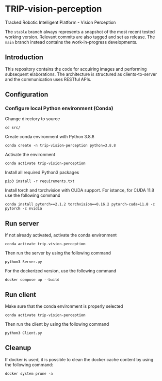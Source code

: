# TRIP-vision-perception
Tracked Robotic Intelligent Platform - Vision Perception

The `stable` branch always represents a snapshot of the most recent tested working version. Relevant commits are also tagged and set as release. The `main` branch instead contains the work-in-progress developments.

## Introduction

This repository contains the code for acquiring images and performing subsequent elaborations. The architecture is structured as clients-to-server and the communication uses RESTful APIs. 

## Configuration

### Configure local Python environment (Conda)

Change directory to source
```
cd src/
```

Create conda environment with Python 3.8.8
```
conda create -n trip-vision-perception python=3.8.8
```

Activate the environment
```
conda activate trip-vision-perception
```

Install all required Python3 packages
```
pip3 install -r requirements.txt
```

Install torch and torchvision with CUDA support. For istance, for CUDA 11.8 use the following command
```
conda install pytorch==2.1.2 torchvision==0.16.2 pytorch-cuda=11.8 -c pytorch -c nvidia
```


## Run server

If not already activated, activate the conda environment
```
conda activate trip-vision-perception
```

Then run the server by using the following command
```
python3 Server.py
```

For the dockerized version, use the following command
```
docker compose up --build
```

## Run client

Make sure that the conda environment is properly selected
```
conda activate trip-vision-perception
```

Then run the client by using the following command
```
python3 Client.py
```

## Cleanup

If docker is used, it is possible to clean the docker cache content by using the following command:
```
docker system prune -a
```
